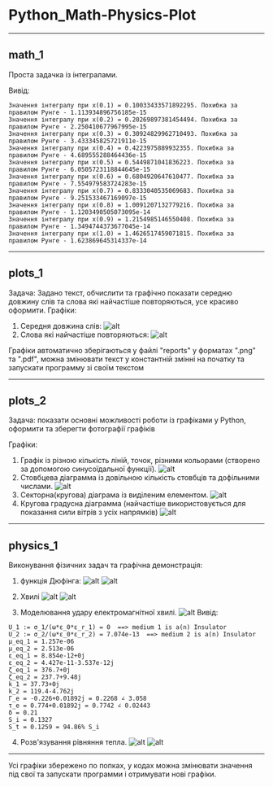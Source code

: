 # Python_Math-Physics-Plot
---
## math_1

Проста задачка із інтегралами.

Вивід:
```
Значення інтегралу при x(0.1) = 0.10033433571892295. Похибка за правилом Рунге - 1.113934896756185e-15
Значення інтегралу при x(0.2) = 0.20269897381454494. Похибка за правилом Рунге - 2.250410677967995e-15
Значення інтегралу при x(0.3) = 0.30924829962710493. Похибка за правилом Рунге - 3.433345825721911e-15
Значення інтегралу при x(0.4) = 0.4223975889932355. Похибка за правилом Рунге - 4.689555288464436e-15 
Значення інтегралу при x(0.5) = 0.5449871041836223. Похибка за правилом Рунге - 6.0505723118844645e-15
Значення інтегралу при x(0.6) = 0.6804920647610477. Похибка за правилом Рунге - 7.554979583724283e-15 
Значення інтегралу при x(0.7) = 0.8333040535069683. Похибка за правилом Рунге - 9.251533467169097e-15 
Значення інтегралу при x(0.8) = 1.0091207132779216. Похибка за правилом Рунге - 1.1203490505073095e-14
Значення інтегралу при x(0.9) = 1.2154985146550408. Похибка за правилом Рунге - 1.3494744373677045e-14
Значення інтегралу при x(1.0) = 1.4626517459071815. Похибка за правилом Рунге - 1.623869645314337e-14
```

---
## plots_1

Задача:
Задано текст, обчислити та графічно показати середню довжину слів та слова які найчастіше повторяються, усе красиво оформити.
Графіки:
1. Середня довжина слів:
![alt](plots_1/reports/words_lenght.png "graph_1")
2. Слова які найчастіше повторяються:
![alt](plots_1/reports/words_top.png "graph_2")

Графіки автоматично зберігаються у файлі "reports" у форматах ".png" та ".pdf", можна змінювати текст у константній змінні на початку та запускати программу зі своїм текстом

---
## plots_2

Задача:
показати основні можливості роботи із графіками у Python, оформити та зберегти фотографії графіків

Графіки:
1. Графік із різною кількість ліній, точок, різними кольорами (створено за допомогою синусоїдальної функції).
![alt](plots_2/reports/images/graph_1.png "graph_1")
2. Стовбцева діаграмма із довільною кількість стовбців та дофільними числами.
![alt](plots_2/reports/images/graph_2.png "graph_2")
3. Секторна(кругова) діаграма із виділеним елементом.
![alt](plots_2/reports/images/graph_3.png "graph_3")
4. Кругова градусна діаграмма (найчастіше використовується для показання сили вітрів з усіх напрямків)
![alt](plots_2/reports/images/graph_4.png "graph_4")

---
## physics_1

Виконування фізичних задач та графічна демонстрація:

1. функція Дюфінга:
![alt](physics_1/mesave/task_2.png "graph_1")
![alt](physics_1/reports/Duffing.png "graph_1")

2. Хвилі
![alt](physics_1/mesave/task_4-1.png "graph_2")
![alt](physics_1/mesave/task_4-2.png "graph_2")

3. Моделювання удару електромагнітної хвилі.
![alt](physics_1/mesave/task_5.png "graph_3")
Вивід:
```
U_1 := σ_1/(ω*ε_0*ε_r_1) = 0  ==> medium 1 is a(n) Insulator
U_2 := σ_2/(ω*ε_0*ε_r_2) = 7.074e-13  ==> medium 2 is a(n) Insulator
μ_eq_1 = 1.257e-06
μ_eq_2 = 2.513e-06
ε_eq_1 = 8.854e-12+0j
ε_eq_2 = 4.427e-11-3.537e-12j
ζ_eq_1 = 376.7+0j
ζ_eq_2 = 237.7+9.48j
k_1 = 37.73+0j
k_2 = 119.4-4.762j
Γ_e = -0.226+0.01892j = 0.2268 ∠ 3.058
τ_e = 0.774+0.01892j = 0.7742 ∠ 0.02443
δ = 0.21
S_i = 0.1327
S_t = 0.1259 = 94.86% S_i
```

4. Розв'язування рівняння тепла.
![alt](physics_1/reports/temperature.gif "graph_2")
![alt](physics_1/reports/temperature1.gif "graph_2")
---

Усі графіки збережено по попках, у кодах можна змінювати значення під свої та запускати программи і отримувати нові графіки.